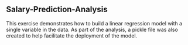 ## Salary-Prediction-Analysis

This exercise demonstrates how to build a linear regression model with a single variable in the data. As part of the analysis, a pickle file was also created to help facilitate the deployment of the model.
